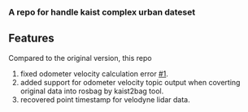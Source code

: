 ### A repo for handle kaist complex urban dateset

## Features
Compared to the original version, this repo
1. fixed odometer velocity calculation error  [#1](https://github.com/RPM-Robotics-Lab/file_player_complex_urban/issues/3#issuecomment-1092641886).
2. added support for odometer velocity topic output when coverting original data into rosbag by kaist2bag tool.
3. recovered point timestamp for velodyne lidar data.
